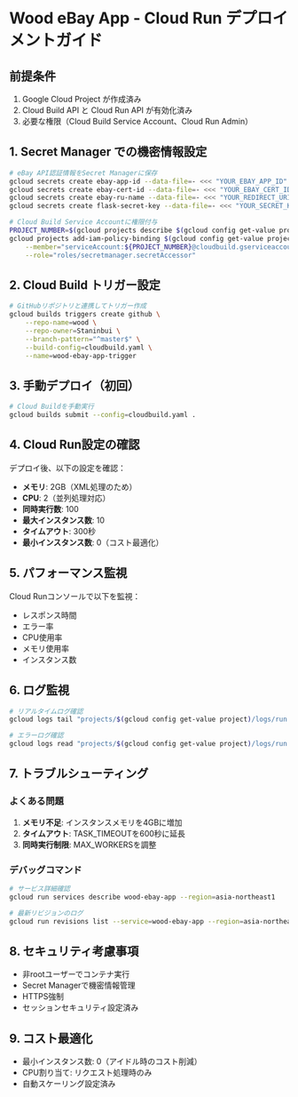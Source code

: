 # Wood eBay App - Cloud Run デプロイメントガイド

## 前提条件

1. Google Cloud Project が作成済み
2. Cloud Build API と Cloud Run API が有効化済み
3. 必要な権限（Cloud Build Service Account、Cloud Run Admin）

## 1. Secret Manager での機密情報設定

```bash
# eBay API認証情報をSecret Managerに保存
gcloud secrets create ebay-app-id --data-file=- <<< "YOUR_EBAY_APP_ID"
gcloud secrets create ebay-cert-id --data-file=- <<< "YOUR_EBAY_CERT_ID"  
gcloud secrets create ebay-ru-name --data-file=- <<< "YOUR_REDIRECT_URI"
gcloud secrets create flask-secret-key --data-file=- <<< "YOUR_SECRET_KEY"

# Cloud Build Service Accountに権限付与
PROJECT_NUMBER=$(gcloud projects describe $(gcloud config get-value project) --format="value(projectNumber)")
gcloud projects add-iam-policy-binding $(gcloud config get-value project) \
    --member="serviceAccount:${PROJECT_NUMBER}@cloudbuild.gserviceaccount.com" \
    --role="roles/secretmanager.secretAccessor"
```

## 2. Cloud Build トリガー設定

```bash
# GitHubリポジトリと連携してトリガー作成
gcloud builds triggers create github \
    --repo-name=wood \
    --repo-owner=Staninbui \
    --branch-pattern="^master$" \
    --build-config=cloudbuild.yaml \
    --name=wood-ebay-app-trigger
```

## 3. 手動デプロイ（初回）

```bash
# Cloud Buildを手動実行
gcloud builds submit --config=cloudbuild.yaml .
```

## 4. Cloud Run設定の確認

デプロイ後、以下の設定を確認：

- **メモリ**: 2GB（XML処理のため）
- **CPU**: 2（並列処理対応）
- **同時実行数**: 100
- **最大インスタンス数**: 10
- **タイムアウト**: 300秒
- **最小インスタンス数**: 0（コスト最適化）

## 5. パフォーマンス監視

Cloud Runコンソールで以下を監視：

- レスポンス時間
- エラー率
- CPU使用率
- メモリ使用率
- インスタンス数

## 6. ログ監視

```bash
# リアルタイムログ確認
gcloud logs tail "projects/$(gcloud config get-value project)/logs/run.googleapis.com%2Fstdout"

# エラーログ確認
gcloud logs read "projects/$(gcloud config get-value project)/logs/run.googleapis.com%2Fstderr" --limit=50
```

## 7. トラブルシューティング

### よくある問題

1. **メモリ不足**: インスタンスメモリを4GBに増加
2. **タイムアウト**: TASK_TIMEOUTを600秒に延長
3. **同時実行制限**: MAX_WORKERSを調整

### デバッグコマンド

```bash
# サービス詳細確認
gcloud run services describe wood-ebay-app --region=asia-northeast1

# 最新リビジョンのログ
gcloud run revisions list --service=wood-ebay-app --region=asia-northeast1
```

## 8. セキュリティ考慮事項

- 非rootユーザーでコンテナ実行
- Secret Managerで機密情報管理
- HTTPS強制
- セッションセキュリティ設定済み

## 9. コスト最適化

- 最小インスタンス数: 0（アイドル時のコスト削減）
- CPU割り当て: リクエスト処理時のみ
- 自動スケーリング設定済み
